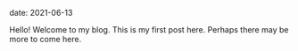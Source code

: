 
date: 2021-06-13

Hello! Welcome to my blog. This is my first post here. Perhaps there may be more to come here.

